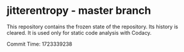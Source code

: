 # jitterentropy - master branch

This repository contains the frozen state of the repository.
Its history is cleared. It is used only for static code
analysis with Codacy.

Commit Time: 1723339238